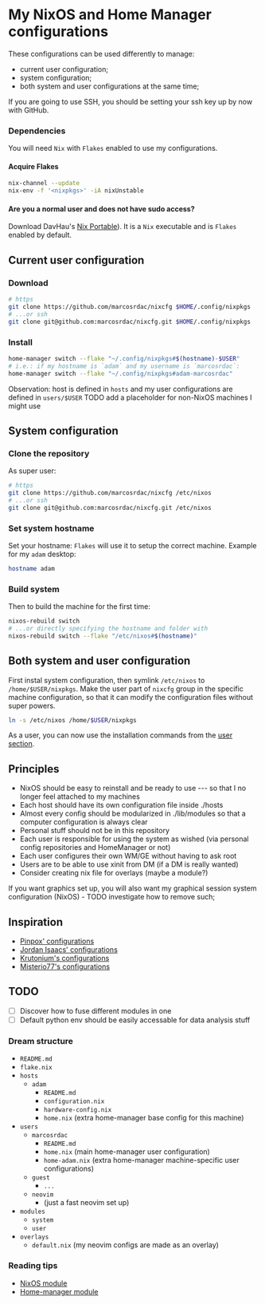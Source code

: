 # My NixOS and Home Manager configurations

These configurations can be used differently to manage:

- current user configuration;
- system configuration;
- both system and user configurations at the same time;

If you are going to use SSH, you should be setting your ssh key up by now with GitHub.


### Dependencies

You will need `Nix` with `Flakes` enabled to use my configurations.

#### Acquire Flakes

```sh
nix-channel --update
nix-env -f '<nixpkgs>' -iA nixUnstable
```

#### Are you a normal user and does not have sudo access?

Download DavHau's [Nix Portable](https://github.com/DavHau/nix-portable)). It is a `Nix` executable and is `Flakes` enabled by default.


## Current user configuration

### Download

```sh
# https
git clone https://github.com/marcosrdac/nixcfg $HOME/.config/nixpkgs
# ...or ssh
git clone git@github.com:marcosrdac/nixcfg.git $HOME/.config/nixpkgs
```

### <a name="userinstall" /> Install

```sh
home-manager switch --flake "~/.config/nixpkgs#$(hostname)-$USER"
# i.e.: if my hostname is `adam` and my username is `marcosrdac`:
home-manager switch --flake "~/.config/nixpkgs#adam-marcosrdac"
```

Observation: host is defined in `hosts` and my user configurations are defined in `users/$USER`
TODO add a placeholder for non-NixOS machines I might use


## System configuration

### Clone the repository

As super user:

```sh
# https
git clone https://github.com/marcosrdac/nixcfg /etc/nixos
# ...or ssh
git clone git@github.com:marcosrdac/nixcfg.git /etc/nixos
```

### Set system hostname

Set your hostname: `Flakes` will use it to setup the correct machine. Example for my `adam` desktop:

```sh
hostname adam
```


### Build system

Then to build the machine for the first time:

```sh
nixos-rebuild switch
# ...or directly specifying the hostname and folder with
nixos-rebuild switch --flake "/etc/nixos#$(hostname)"
```


## Both system and user configuration

First instal system configuration, then symlink `/etc/nixos` to `/home/$USER/nixpkgs`. Make the user part of `nixcfg` group in the specific machine configuration, so that it can modify the configuration files without super powers.

```sh
ln -s /etc/nixos /home/$USER/nixpkgs
```

As a user, you can now use the installation commands from the [user section](#userinstall).


## Principles

- NixOS should be easy to reinstall and be ready to use --- so that I no longer feel attached to my machines
- Each host should have its own configuration file inside ./hosts
- Almost every config should be modularized in ./lib/modules so that a computer configuration is always clear
- Personal stuff should not be in this repository
- Each user is responsible for using the system as wished (via personal config repositories and HomeManager or not)
- Each user configures their own WM/GE without having to ask root
- Users are to be able to use xinit from DM (if a DM is really wanted)
- Consider creating nix file for overlays (maybe a module?)

If you want graphics set up, you will also want my graphical session system configuration (NixOS) - TODO investigate how to remove such;


## Inspiration

- [Pinpox' configurations](https://github.com/pinpox/nixos)
- [Jordan Isaacs' configurations](https://github.com/jordanisaacs/dotfiles)
- [Krutonium's configurations](https://github.com/Krutonium/My_Unified_NixOS_Config)
- [Misterio77's configurations](https://github.com/Misterio77/nix-config)

## TODO

- [ ] Discover how to fuse different modules in one
- [ ] Default python env should be easily accessable for data analysis stuff

### Dream structure

- `README.md`
- `flake.nix`
- `hosts`
  - `adam`
    - `README.md`
    - `configuration.nix`
    - `hardware-config.nix`
    - `home.nix` (extra home-manager base config for this machine)
- `users`
  - `marcosrdac`
    - `README.md`
    - `home.nix` (main home-manager user configuration)
    - `home-adam.nix` (extra home-manager machine-specific user configurations)
  - `guest`
    - `...`
  - `neovim`
    - (just a fast neovim set up)
- `modules`
  - `system`
  - `user`
- `overlays`
  - `default.nix` (my neovim configs are made as an overlay)


### Reading tips

- [NixOS module](https://github.com/NixOS/nixpkgs/blob/master/nixos/modules/services/x11/window-managers/i3.nix)
- [Home-manager module](https://github.com/nix-community/home-manager/blob/master/modules/services/window-managers/bspwm/default.nix)

